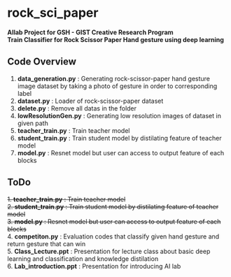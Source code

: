 # rock_sci_paper
**AIlab Project for GSH - GIST Creative Research Program**<br />
**Train Classifier for Rock Scissor Paper Hand gesture using deep learning**<br />

## Code Overview
1. **data_generation.py** : Generating rock-scissor-paper hand gesture image dataset by taking a photo of gesture in order to corresponding label<br />
2. **dataset.py** : Loader of rock-scissor-paper dataset<br />
3. **delete.py** : Remove all datas in the folder<br />
4. **lowResolutionGen.py** : Generating low resolution images of dataset in given path<br />
5. **teacher_train.py** : Train teacher model<br />
6. **student_train.py** : Train student model by distilating feature of teacher model<br />
7. **model.py** : Resnet model but user can access to output feature of each blocks<br />

## ToDo
~~1. **teacher_train.py** : Train teacher model~~<br />
~~2. **student_train.py** : Train student model by distilating feature of teacher model~~<br />
~~3. **model.py** : Resnet model but user can access to output feature of each blocks~~<br />
4. **competiton.py** : Evaluation codes that classify given hand gesture and return gesture that can win<br />
5. **Class_Lecture.ppt** : Presentation for lecture class about basic deep learning and classification and knowledge distilation<br />
6. **Lab_introduction.ppt** : Presentation for introducing AI lab<br />
